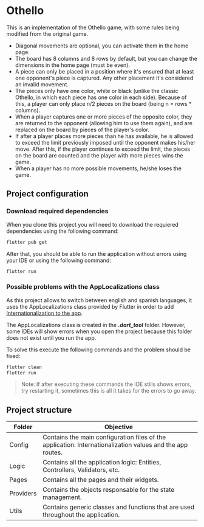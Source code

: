 # Othello

This is an implementation of the Othello game, with some rules being modified from the original game.

- Diagonal movements are optional, you can activate them in the home page.
- The board has 8 columns and 8 rows by default, but you can change the dimensions in the home page (must be even).
- A piece can only be placed in a position where it's ensured that at least one opponent's piece is captured. Any other placement it's considered an invalid movement.
- The pieces only have one color, white or black (unlike the classic Othello, in which each piece has one color in each side). Because of this, a player can only place n/2 pieces on the board (being n = rows * columns).
- When  a player captures one or more pieces of the opposite color, they are returned to the opponent (allowing him to use them again), and are replaced on the board by pieces of the player's color.
- If after a player places more pieces than he has available, he is allowed to exceed the limit previously imposed until the opponent makes his/her move. After this, if the player continues to exceed the limit, the pieces on the board are counted and the player with more pieces wins the game.
- When a player has no more possible movements, he/she loses the game.

## Project configuration

### Download required dependencies

When you clone this project you will need to download the requiered dependencies using the following command:

```sh
flutter pub get
```
After that, you should be able to run the application without errors using your IDE or using the following command:
```sh
flutter run
```

### Possible problems with the AppLocalizations class

As this project allows to switch between english and spanish languages, it uses the AppLocalizations class provided by Flutter in order to add [Internationalization to the app](https://docs.flutter.dev/development/accessibility-and-localization/internationalization).

The AppLocalizations class is created in the  ***.dart_tool*** folder. However, some IDEs will show errors when you open the project because this folder does not exist until you run the app.

To solve this execute the following commands and the problem should be fixed:
```sh
flutter clean
flutter run
```
> Note: If after executing these commands the IDE stills shows errors, try restarting it, sometimes this is all it takes for the errors to go away.
## Project structure
| Folder | Objective |
| ------ | ------ |
| Config | Contains the main configuration files of the application: Internationalization values and the app routes. |
| Logic | Contains all the application logic: Entities, Controllers, Validators, etc.|
| Pages | Contains all the pages and their widgets.|
| Providers | Contains the objects responsable for the state management. |
| Utils | Contains generic classes and functions that are used throughout the application. |